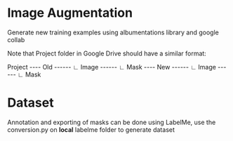 # Image Augmentation
Generate new training examples using albumentations library and google collab

Note that Project folder in Google Drive should have a similar format:

Project
---- Old
------ ∟ Image
------ ∟ Mask
---- New 
------ ∟ Image
------ ∟ Mask

# Dataset
Annotation and exporting of masks can be done using LabelMe, use the conversion.py on **local** labelme folder to generate dataset
